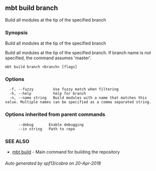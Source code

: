 ## mbt build branch

Build all modules at the tip of the specified branch

### Synopsis


Build all modules at the tip of the specified branch

Build all modules at the tip of the specified branch.
If branch name is not specified, the command assumes 'master'.



```
mbt build branch <branch> [flags]
```

### Options

```
  -f, --fuzzy         Use fuzzy match when filtering
  -h, --help          help for branch
  -n, --name string   Build modules with a name that matches this value. Multiple names can be specified as a comma separated string.
```

### Options inherited from parent commands

```
      --debug       Enable debugging
      --in string   Path to repo
```

### SEE ALSO
* [mbt build](mbt_build.md)	 - Main command for building the repository

###### Auto generated by spf13/cobra on 20-Apr-2018
